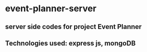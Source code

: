 # event-planner-server
## server side codes for project Event Planner

## Technologies used: express js, mongoDB
